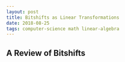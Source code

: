 ```yaml
---
layout: post
title: Bitshifts as Linear Transformations
date: 2018-08-25
tags: computer-science math linear-algebra
---
```

## A Review of Bitshifts

####

